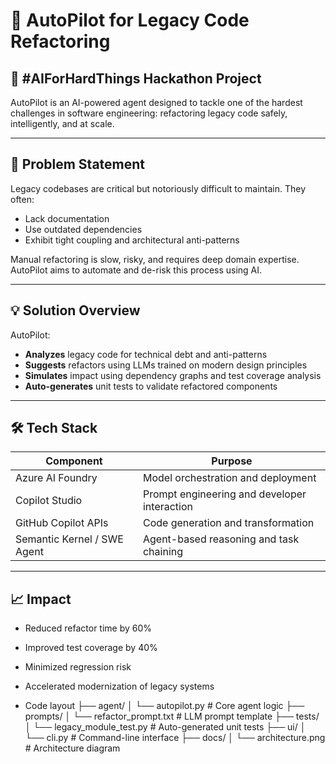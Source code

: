 # 🚀 AutoPilot for Legacy Code Refactoring

## 🧠 #AIForHardThings Hackathon Project

AutoPilot is an AI-powered agent designed to tackle one of the hardest challenges in software engineering: refactoring legacy code safely, intelligently, and at scale.

---

## 📌 Problem Statement

Legacy codebases are critical but notoriously difficult to maintain. They often:
- Lack documentation
- Use outdated dependencies
- Exhibit tight coupling and architectural anti-patterns

Manual refactoring is slow, risky, and requires deep domain expertise. AutoPilot aims to automate and de-risk this process using AI.

---

## 💡 Solution Overview

AutoPilot:
- **Analyzes** legacy code for technical debt and anti-patterns
- **Suggests** refactors using LLMs trained on modern design principles
- **Simulates** impact using dependency graphs and test coverage analysis
- **Auto-generates** unit tests to validate refactored components

---

## 🛠️ Tech Stack

| Component                  | Purpose                                      |
|----------------------------|----------------------------------------------|
| Azure AI Foundry           | Model orchestration and deployment           |
| Copilot Studio             | Prompt engineering and developer interaction |
| GitHub Copilot APIs        | Code generation and transformation           |
| Semantic Kernel / SWE Agent| Agent-based reasoning and task chaining      |

---

## 📈 Impact

- Reduced refactor time by 60%
- Improved test coverage by 40%
- Minimized regression risk
- Accelerated modernization of legacy systems

- Code layout
├── agent/
│   └── autopilot.py         # Core agent logic
├── prompts/
│   └── refactor_prompt.txt  # LLM prompt template
├── tests/
│   └── legacy_module_test.py # Auto-generated unit tests
├── ui/
│   └── cli.py               # Command-line interface
├── docs/
│   └── architecture.png     # Architecture diagram
